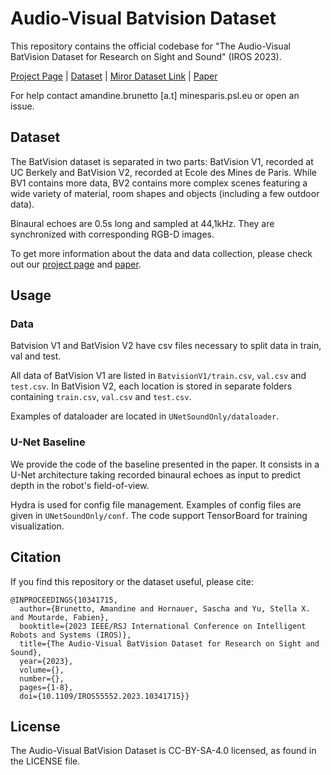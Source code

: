 # Audio-Visual Batvision Dataset

This repository contains the official codebase for "The Audio-Visual BatVision Dataset for Research on Sight and Sound" (IROS 2023).

[Project Page](https://amandinebtto.github.io/Batvision-Dataset/) | [Dataset](https://cloud.minesparis.psl.eu/index.php/s/qurl3oySgTmT85M) | [Miror Dataset Link](https://entrepot.recherche.data.gouv.fr/dataset.xhtml?persistentId=doi:10.57745/HYLZNL) | [Paper](https://ieeexplore.ieee.org/abstract/document/10341715)

For help contact amandine.brunetto [a.t] minesparis.psl.eu or open an issue.

## Dataset
The BatVision dataset is separated in two parts: BatVision V1, recorded at UC Berkely and BatVision V2, recorded at Ecole des Mines de Paris. While BV1 contains more data, BV2 contains more complex scenes featuring a wide variety of material, room shapes and objects (including a few outdoor data).

Binaural echoes are 0.5s long and sampled at 44,1kHz. They are synchronized with corresponding RGB-D images.

To get more information about the data and data collection, please check out our [project page](https://amandinebtto.github.io/Batvision-Dataset/) and [paper](https://ieeexplore.ieee.org/abstract/document/10341715).

## Usage

### Data
Batvision V1 and BatVision V2 have csv files necessary to split data in train, val and test.

All data of BatVision V1 are listed in `BatvisionV1/train.csv`, `val.csv` and `test.csv`.
In BatVision V2, each location is stored in separate folders containing `train.csv`, `val.csv` and `test.csv`.

Examples of dataloader are located in `UNetSoundOnly/dataloader`. 

### U-Net Baseline
We provide the code of the baseline presented in the paper. It consists in a U-Net architecture taking recorded binaural echoes as input to predict depth in the robot's field-of-view. 

Hydra is used for config file management. Examples of config files are given in `UNetSoundOnly/conf`. 
The code support TensorBoard for training visualization. 


## Citation
If you find this repository or the dataset useful, please cite:
```
@INPROCEEDINGS{10341715,
  author={Brunetto, Amandine and Hornauer, Sascha and Yu, Stella X. and Moutarde, Fabien},
  booktitle={2023 IEEE/RSJ International Conference on Intelligent Robots and Systems (IROS)}, 
  title={The Audio-Visual BatVision Dataset for Research on Sight and Sound}, 
  year={2023},
  volume={},
  number={},
  pages={1-8},
  doi={10.1109/IROS55552.2023.10341715}}
```

## License
The Audio-Visual BatVision Dataset is CC-BY-SA-4.0 licensed, as found in the LICENSE file.

